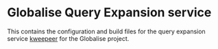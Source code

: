 # Globalise Query Expansion service

This contains the configuration and build files for the query expansion service [kweepeer](https://github.com/knaw-huc/kweepeer) for the Globalise project.
